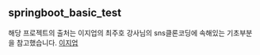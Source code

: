 ## springboot_basic_test

해당 프로젝트의 출처는 
이지업의 최주호 강사님의 sns클론코딩에 속해있는 기초부분을 참고했습니다.
[이지업](https://easyupclass.e-itwill.com/course/course_view.jsp?id=27&rtype=0&ch=course#cview2)
